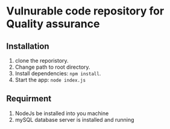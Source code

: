 # **Vulnurable code repository for Quality assurance**

## Installation
1. clone the reporistory.
2. Change path to root directory.
3. Install dependencies: `npm install`.
4. Start the app: `node index.js`

## Requirment
1. NodeJs be installed into you machine
2. mySQL database server is installed and running